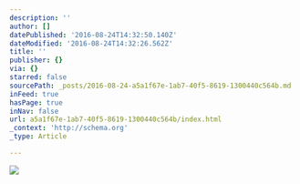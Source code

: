 ```yaml
---
description: ''
author: []
datePublished: '2016-08-24T14:32:50.140Z'
dateModified: '2016-08-24T14:32:26.562Z'
title: ''
publisher: {}
via: {}
starred: false
sourcePath: _posts/2016-08-24-a5a1f67e-1ab7-40f5-8619-1300440c564b.md
inFeed: true
hasPage: true
inNav: false
url: a5a1f67e-1ab7-40f5-8619-1300440c564b/index.html
_context: 'http://schema.org'
_type: Article

---
```

![](https://the-grid-user-content.s3-us-west-2.amazonaws.com/b7b4244c-4235-4095-96ef-d7bbb2dcde5f.jpg)